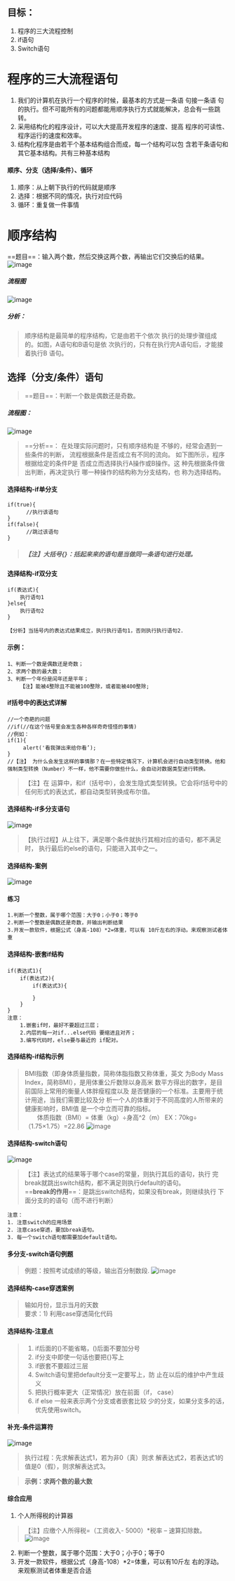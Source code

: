 ## 目标：
1. 程序的三大流程控制
2. if语句
3. Switch语句

# 程序的三大流程语句
1. 我们的计算机在执行一个程序的时候，最基本的方式是一条语 句接一条语 句的执行。但不可能所有的问题都能用顺序执行方式就能解决，总会有一些跳转。
2. 采用结构化的程序设计，可以大大提高开发程序的速度、提高 程序的可读性、程序运行的速度和效率。
3. 结构化程序是由若干个基本结构组合而成，每一个结构可以包 含若干条语句和其它基本结构。共有三种基本结构

#### 顺序、分支（选择/条件）、循环
1. 顺序：从上朝下执行的代码就是顺序
2. 选择：根据不同的情况，执行对应代码
3. 循环：重复做一件事情

# 顺序结构
==题目==：输入两个数，然后交换这两个数，再输出它们交换后的结果。
![image](http://m.qpic.cn/psb?/V13wE8sQ0FBtUy/KSKTtmJwAOK*XrA5t*CJH55wR*5SbEgECpFOX2eSndk!/b/dL8AAAAAAAAA&bo=FgOOAQAAAAADB7g!&rf=viewer_4&t=5)
##### 流程图
![image](http://m.qpic.cn/psb?/V13wE8sQ0FBtUy/ohxNb*raxPHLwlpCykv2510wsPfeqduajHl4ohDBovY!/b/dFMBAAAAAAAA&bo=BAHEAQAAAAADF*I!&rf=viewer_4&t=5)
##### 分析：
> 顺序结构是最简单的程序结构，它是由若干个依次 执行的处理步骤组成的。如图，A语句和B语句是依 次执行的，只有在执行完A语句后，才能接着执行B 语句。

## 选择（分支/条件）语句
> ==题目==：判断一个数是偶数还是奇数。
##### 流程图：
![image](http://m.qpic.cn/psb?/V13wE8sQ0FBtUy/qAJ1gxvv4SszklZzqJHIEJyaqpAZiDw98dzEjaJqvdg!/b/dL8AAAAAAAAA&bo=NgIkAgAAAAADFyA!&rf=viewer_4&t=5)
> ==分析==：
在处理实际问题时，只有顺序结构是 不够的，经常会遇到一些条件的判断， 流程根据条件是否成立有不同的流向。 如下图所示，程序根据给定的条件P是 否成立而选择执行A操作或B操作。这 种先根据条件做出判断，再决定执行 哪一种操作的结构称为分支结构，也 称为选择结构。

#### 选择结构-if单分支

```
if(true){
      //执行该语句    
}
if(false){
      //跳过该语句   
}
```
> ##### 【注】大括号{}：括起来来的语句是当做同一条语句进行处理。

#### 选择结构-if双分支

```
if(表达式){ 
    执行语句1 
}else{ 
    执行语句2 
}

【分析】当括号内的表达式结果成立，执行执行语句1，否则执行执行语句2.
```
#### 示例：

```
1、判断一个数是偶数还是奇数； 
2、求两个数的最大数； 
3、判断一个年份是闰年还是平年；
    【注】能被4整除且不能被100整除，或者能被400整除;
```
#### if括号中的表达式详解

```
//一个奇葩的问题
//if(//在这个括号里会发生各种各样奇奇怪怪的事情)
//例如：
if(1){
     alert('看我弹出来给你看’);
}
//【注】 为什么会发生这样的事情那？在一些特定情况下，计算机会进行自动类型转换。他和强制类型转换（Number）不一样，他不需要你做些什么，会自动对数据类型进行转换。
```
> 【注】在 运算中，和if（括号中），会发生隐式类型转换。它会将if括号中的任何形式的表达式，都自动类型转换成布尔值。

#### 选择结构-if多分支语句
![image](http://m.qpic.cn/psb?/V13wE8sQ0FBtUy/jtuvh3*1G0UFkG5p5IMeZguw76yFOG1davs1FXuiG70!/b/dD4BAAAAAAAA&bo=lgG8AQAAAAADFxg!&rf=viewer_4&t=5)
> 【执行过程】从上往下，满足哪个条件就执行其相对应的语句，都不满足时， 执行最后的else的语句，只能进入其中之一。

#### 选择结构-案例
![image](http://m.qpic.cn/psb?/V13wE8sQ0FBtUy/v7WF9f.*nizNM74hoxJU0mN6RgL6rbGlPvR66ZybkPE!/b/dE0BAAAAAAAA&bo=lANKAgAAAAADF.0!&rf=viewer_4&t=5)

#### 练习

```
1.判断一个整数，属于哪个范围：大于0；小于0；等于0 
2.判断一个整数是偶数还是奇数，并输出判断结果 
3.开发一款软件，根据公式（身高-108）*2=体重，可以有 10斤左右的浮动。来观察测试者体重
```
#### 选择结构-嵌套if结构

```
if(表达式1){
    if(表达式2){
        if(表达式3){
            
        }
    }
}
注意： 
    1.嵌套if时，最好不要超过三层； 
    2.内层的每一对if...else代码 要缩进且对齐； 
    3.编写代码时，else要与最近的 if配对。
```
#### 选择结构-if结构示例
>    BMI指数（即身体质量指数，简称体脂指数又称体重，英文 为Body Mass Index，简称BMI），是用体重公斤数除以身高米 数平方得出的数字，是目前国际上常用的衡量人体胖瘦程度以及 是否健康的一个标准。主要用于统计用途，当我们需要比较及分 析一个人的体重对于不同高度的人所带来的健康影响时，BMI值 是一个中立而可靠的指标。<br/>
    &ensp;&ensp;&ensp;&ensp;体质指数（BMI）= 体重（kg）÷身高^2（m） EX：70kg÷（1.75×1.75）=22.86
![image](http://m.qpic.cn/psb?/V13wE8sQ0FBtUy/29NsecLTrQKkLvtWKiI5o8K8P8BOhz21PKW*uoOQOTo!/b/dDYBAAAAAAAA&bo=OAJmAQAAAAADF28!&rf=viewer_4&t=5)

#### 选择结构-switch语句
![image](http://m.qpic.cn/psb?/V13wE8sQ0FBtUy/Tnba4pXui8cXKOdVI44YtCSCgi1eEXIx4lsbm2kDG7g!/b/dLYAAAAAAAAA&bo=EAIgAQAAAAADFwE!&rf=viewer_4&t=5)
> 【注】表达式的结果等于哪个case的常量，则执行其后的语句，执行 完break就跳出switch结构，都不满足则执行default的语句。<br/>
==**break的作用**==：是跳出switch结构，如果没有break，则继续执行 下面分支的的语句（而不进行判断）

```
注意：
1. 注意switch的应用场景 
2. 注意case穿透，要加break语句。
3. 每一个switch语句都需要加default语句。
```
#### 多分支-switch语句例题
> 例题：按照考试成绩的等级，输出百分制数段.
![image](http://m.qpic.cn/psb?/V13wE8sQ0FBtUy/DX3DeS8u5gw1H1uSgbNJwfz8oPI9OqECmugHp1huoMg!/b/dFABAAAAAAAA&bo=BgNWAQAAAAADF2A!&rf=viewer_4&t=5)

#### 选择结构-case穿透案例
> 输如月份，显示当月的天数 <br/>
要求：1) 利用case穿透简化代码

#### 选择结构-注意点
>1. if后面的()不能省略，()后面不要加分号
>2. if分支中即使一句话也要把{}写上
>3. if嵌套不要超过三层
>4. Switch语句里把default分支一定要写上，防 止在以后的维护中产生歧义
>5. 把执行概率更大（正常情况）放在前面（if， case）
>6. if else 一般来表示两个分支或者嵌套比较 少的分支，如果分支多的话，优先使用switch。

#### 补充-条件运算符
![image](http://m.qpic.cn/psb?/V13wE8sQ0FBtUy/7Vhf2s66lMY.SKBNdPq*Fv1qC1ieIIqJuBrDw.SWwCA!/b/dLgAAAAAAAAA&bo=8gLGAAAAAAADFwQ!&rf=viewer_4)
> 执行过程：先求解表达式1，若为非0（真）则求 解表达式2，若表达式1的值是0（假），则求解表达式3。

> **示例：求两个数的最大数**

#### 综合应用
1. 个人所得税的计算器
>【注】应缴个人所得税=（工资收入- 5000）*税率 – 速算扣除数。
![image](http://m.qpic.cn/psb?/V13wE8sQ0FBtUy/B0ScxVU9TcQGT3NiHbJlFF1imUjeMQOrsSDyP.Xg8I8!/b/dEABAAAAAAAA&bo=*gLOAQAAAAADJzE!&rf=viewer_4)
2. 判断一个整数，属于哪个范围：大于0；小于0；等于0
3. 开发一款软件，根据公式（身高-108）*2=体重，可以有10斤左 右的浮动。来观察测试者体重是否合适